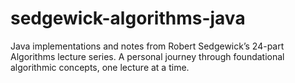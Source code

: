 # sedgewick-algorithms-java
Java implementations and notes from Robert Sedgewick’s 24-part Algorithms lecture series. A personal journey through foundational algorithmic concepts, one lecture at a time.

